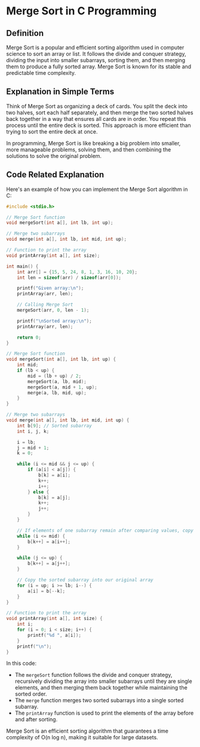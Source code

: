 # Merge Sort in C Programming

## Definition
Merge Sort is a popular and efficient sorting algorithm used in computer science to sort an array or list. It follows the divide and conquer strategy, dividing the input into smaller subarrays, sorting them, and then merging them to produce a fully sorted array. Merge Sort is known for its stable and predictable time complexity.

## Explanation in Simple Terms
Think of Merge Sort as organizing a deck of cards. You split the deck into two halves, sort each half separately, and then merge the two sorted halves back together in a way that ensures all cards are in order. You repeat this process until the entire deck is sorted. This approach is more efficient than trying to sort the entire deck at once.

In programming, Merge Sort is like breaking a big problem into smaller, more manageable problems, solving them, and then combining the solutions to solve the original problem.

## Code Related Explanation

Here's an example of how you can implement the Merge Sort algorithm in C:

```c
#include <stdio.h>

// Merge Sort function
void mergeSort(int a[], int lb, int up);

// Merge two subarrays
void merge(int a[], int lb, int mid, int up);

// Function to print the array
void printArray(int a[], int size);

int main() {
    int arr[] = {15, 5, 24, 8, 1, 3, 16, 10, 20};
    int len = sizeof(arr) / sizeof(arr[0]);

    printf("Given array:\n");
    printArray(arr, len);

    // Calling Merge Sort
    mergeSort(arr, 0, len - 1);

    printf("\nSorted array:\n");
    printArray(arr, len);

    return 0;
}

// Merge Sort function
void mergeSort(int a[], int lb, int up) {
    int mid;
    if (lb < up) {
        mid = (lb + up) / 2;
        mergeSort(a, lb, mid);
        mergeSort(a, mid + 1, up);
        merge(a, lb, mid, up);
    }
}

// Merge two subarrays
void merge(int a[], int lb, int mid, int up) {
    int b[9]; // Sorted subarray
    int i, j, k;

    i = lb;
    j = mid + 1;
    k = 0;

    while (i <= mid && j <= up) {
        if (a[i] < a[j]) {
            b[k] = a[i];
            k++;
            i++;
        } else {
            b[k] = a[j];
            k++;
            j++;
        }
    }

    // If elements of one subarray remain after comparing values, copy them into the sorted subarray
    while (i <= mid) {
        b[k++] = a[i++];
    }

    while (j <= up) {
        b[k++] = a[j++];
    }

    // Copy the sorted subarray into our original array
    for (i = up; i >= lb; i--) {
        a[i] = b[--k];
    }
}

// Function to print the array
void printArray(int a[], int size) {
    int i;
    for (i = 0; i < size; i++) {
        printf("%d ", a[i]);
    }
    printf("\n");
}
```

In this code:

- The `mergeSort` function follows the divide and conquer strategy, recursively dividing the array into smaller subarrays until they are single elements, and then merging them back together while maintaining the sorted order.
- The `merge` function merges two sorted subarrays into a single sorted subarray.
- The `printArray` function is used to print the elements of the array before and after sorting.

Merge Sort is an efficient sorting algorithm that guarantees a time complexity of O(n log n), making it suitable for large datasets.
